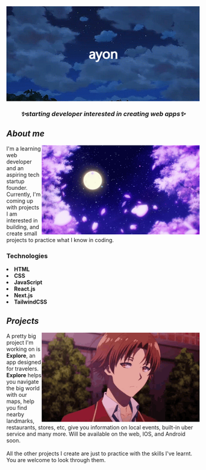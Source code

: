 <img src="kdrpuEBH.gif" width=1000 align="center">
<h3 align="center"><i>✨starting developer interested in creating web apps✨</i></h3>

<div>
   <h2 align="left"><i>About me</i></h2>
  <img src="c76bd053b15bad840c0c8df71e4ebe69.gif" width=412 align="right">
  <p>I'm a learning web developer and an aspiring tech startup founder. Currently, I'm coming up with projects I am interested in building, and create small projects to practice what I know in coding.
</p>
  
<h3>Technologies</h3>
   <li><b>HTML</b></li>
   <li><b>CSS</b></li>
   <li><b>JavaScript</b></li>
   <li><b>React.js</b></li>
   <li><b>Next.js</b></li>
   <li><b>TailwindCSS</b></li>
 </div>

<div>
 
  <h2><i>Projects</i></h2>
  <img src="ayanokouji-classroom-of-the-elite.gif" width=412 align="right">
  <p align="left">A pretty big project I'm working on is <b>Explore</b>, an app designed for travelers. <b>Explore</b> helps you navigate the big world with our maps, help you find nearby landmarks, restaurants, stores, etc, give you information on local events, built-in uber service and many more. Will be available on the web, IOS, and Android soon.
  <br>
   <br>
  All the other projects I create are just to practice with the skills I've learnt. You are welcome to look through them.
 </div>
